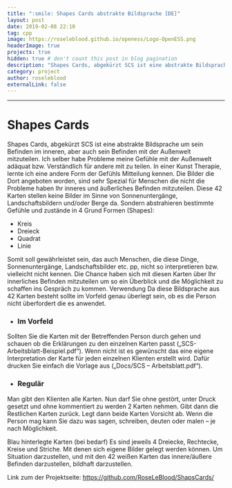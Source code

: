 ```yaml
---
title: ":smile: Shapes Cards abstrakte Bildsprache [DE]"
layout: post
date: 2019-02-08 22:10
tag: cpp
image: https://roseleblood.github.io/openess/Logo-OpenESS.png
headerImage: true
projects: true
hidden: true # don't count this post in blog pagination
description: "Shapes Cards, abgekürzt SCS ist eine abstrakte Bildsprache um sein Befinden auszudrücken"
category: project
author: roseleblood
externalLink: false
---
```


---
# Shapes Cards
Shapes Cards, abgekürzt SCS ist eine abstrakte Bildsprache um sein Befinden im inneren, aber auch sein Befinden mit der Außenwelt mitzuteilen. Ich selber habe Probleme meine Gefühle mit der Außenwelt adäquat bzw. Verständlich für andere mit zu teilen. In einer Kunst Therapie, lernte ich eine andere Form der Gefühls Mitteilung kennen. Die Bilder die Dort angeboten worden, sind sehr Spezial für Menschen die nicht die Probleme haben Ihr inneres und äußerliches Befinden mitzuteilen. Diese 42 Karten stellen keine Bilder im Sinne von Sonnenuntergänge, Landschaftsbildern und/oder Berge da. Sondern abstrahieren bestimmte Gefühle und zustände in 4 Grund Formen (Shapes):
*	Kreis
*	Dreieck
*	Quadrat 
*	Linie

Somit soll gewährleistet sein, das auch Menschen, die diese Dinge, Sonnenuntergänge, Landschaftsbilder etc. pp, nicht so interpretieren bzw. vielleicht nicht kennen. Die Chance haben sich mit diesen Karten über Ihr innerliches Befinden mitzuteilen um so ein Überblick und die Möglichkeit zu schaffen ins Gespräch zu kommen. 
Verwendung 
Da diese Bildsprache aus 42 Karten besteht sollte im Vorfeld genau überlegt sein, ob es die Person nicht überfordert die es anwendet.

*	### Im Vorfeld
Sollten Sie die Karten mit der Betreffenden Person durch gehen und schauen ob die Erklärungen zu den einzelnen Karten passt („SCS-Arbeitsblatt-Beispiel.pdf“). Wenn nicht ist es gewünscht das eine eigene Interpretation der Karte für jeden einzelnen Klienten erstellt wird. Dafür drucken Sie einfach  die Vorlage aus („Docs/SCS – Arbeitsblatt.pdf“). 
* ###	Regulär
Man gibt den Klienten alle Karten. Nun darf Sie ohne gestört, unter Druck gesetzt und ohne kommentiert zu werden 2 Karten nehmen. Gibt dann die Restlichen Karten zurück. 
Legt dann beide Karten Vorsicht ab.
Wenn die Person mag kann Sie dazu was sagen, schreiben, deuten oder malen – je nach Möglichkeit. 

Blau hinterlegte Karten (bei bedarf) 
Es sind jeweils 4 Dreiecke, Rechtecke, Kreise und Striche. Mit denen sich eigene Bilder gelegt werden können. Um Situation darzustellen,  und mit den 42 weißen Karten das innere/äußere Befinden darzustellen, bildhaft darzustellen.  

Link zum der Projektseite: https://github.com/RoseLeBlood/ShapsCards/
